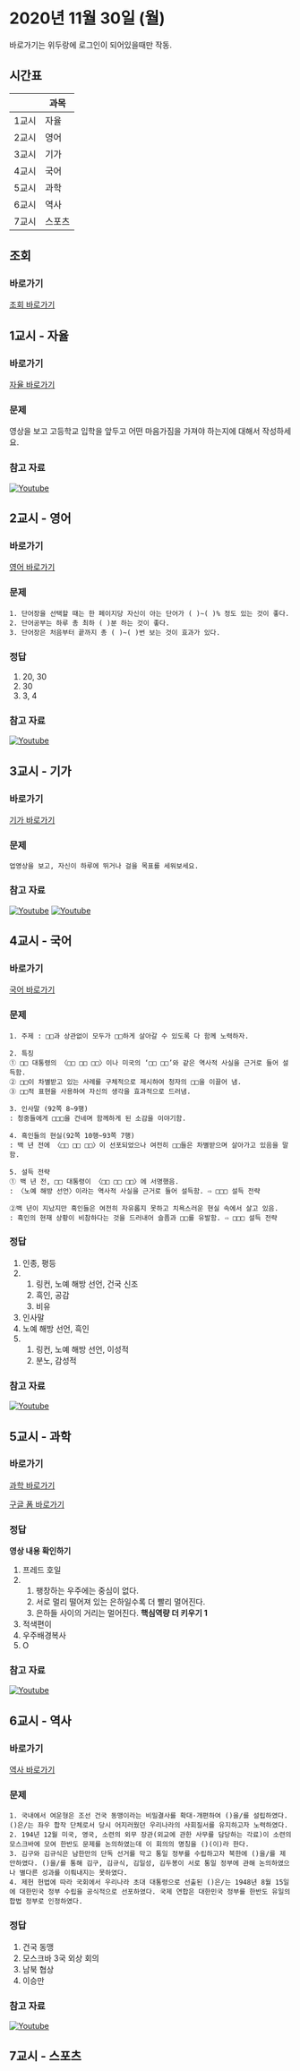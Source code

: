 # 2020년 11월 30일 (월)

바로가기는 위두랑에 로그인이 되어있을때만 작동.

## 시간표
|    |과목|
|----|---|
|1교시|자율|
|2교시|영어|
|3교시|기가|
|4교시|국어|
|5교시|과학|
|6교시|역사|
|7교시|스포츠|

## 조회
### 바로가기
[조회 바로가기](https://rang.edunet.net/class/G000364114/classNotifyView.do?pageNo=1&notifySequence=302206)

## 1교시 - 자율
### 바로가기
[자율 바로가기](https://rang.edunet.net/class/G000364114/hmwkppList.do?hmwkSeq=717369&hmwkTypeCd=ALL)
### 문제
영상을 보고 고등학교 입학을 앞두고 어떤 마음가짐을 가져야 하는지에 대해서 작성하세요.
### 참고 자료
[![Youtube](http://img.youtube.com/vi/pRcNhl1MnJo/0.jpg)](https://www.youtube.com/embed/pRcNhl1MnJo "Youtube")

## 2교시 - 영어
### 바로가기
[영어 바로가기](https://rang.edunet.net/class/G000325221/hmwkppList.do?hmwkSeq=717851&hmwkTypeCd=ALL)
### 문제
```
1. 단어장을 선택할 때는 한 페이지당 자신이 아는 단어가 ( )~( )% 정도 있는 것이 좋다.
2. 단어공부는 하루 총 최하 ( )분 하는 것이 좋다.
3. 단어장은 처음부터 끝까지 총 ( )~( )번 보는 것이 효과가 있다.
```
### 정답
1. 20, 30
2. 30
3. 3, 4
### 참고 자료
[![Youtube](http://img.youtube.com/vi/KjiUvGWIj4o/0.jpg)](https://www.youtube.com/embed/KjiUvGWIj4o "Youtube")

## 3교시 - 기가
### 바로가기
[기가 바로가기](https://rang.edunet.net/class/G000367106/hmwkppList.do?hmwkSeq=717976&hmwkTypeCd=ALL)
### 문제
```
업영상을 보고, 자신이 하루에 뛰거나 걸을 목표를 세워보세요.
```
### 참고 자료
[![Youtube](http://img.youtube.com/vi/nE5dGGrAoPI/0.jpg)](https://www.youtube.com/embed/nE5dGGrAoPI "Youtube")
[![Youtube](http://img.youtube.com/vi/Av8hkx6kXgI/0.jpg)](https://www.youtube.com/embed/Av8hkx6kXgI "Youtube")

## 4교시 - 국어
### 바로가기
[국어 바로가기](https://rang.edunet.net/class/G000323851/hmwkppList.do?hmwkSeq=718072&hmwkTypeCd=ALL)
### 문제
```
1. 주제 : □□과 상관없이 모두가 □□하게 살아갈 수 있도록 다 함께 노력하자.

2. 특징
① □□ 대통령의 〈□□ □□ □□〉이나 미국의 ‘□□ □□’와 같은 역사적 사실을 근거로 들어 설득함.
② □□이 차별받고 있는 사례를 구체적으로 제시하여 청자의 □□을 이끌어 냄.
③ □□적 표현을 사용하여 자신의 생각을 효과적으로 드러냄.

3. 인사말 (92쪽 8~9행)
: 청중들에게 □□□을 건네며 함께하게 된 소감을 이야기함. 

4. 흑인들의 현실(92쪽 10행~93쪽 7행)
: 백 년 전에 〈□□ □□ □□〉이 선포되었으나 여전히 □□들은 차별받으며 살아가고 있음을 말함.

5. 설득 전략
① 백 년 전, □□ 대통령이 〈□□ □□ □□〉에 서명했음.
: 〈노예 해방 선언〉이라는 역사적 사실을 근거로 들어 설득함. ⇨ □□□ 설득 전략

②백 년이 지났지만 흑인들은 여전히 자유롭지 못하고 치욕스러운 현실 속에서 살고 있음.
: 흑인의 현재 상황이 비참하다는 것을 드러내어 슬픔과 □□를 유발함. ⇨ □□□ 설득 전략
```
### 정답
1. 인종, 평등
2. 1. 링컨, 노예 해방 선언, 건국 신조
   2. 흑인, 공감
   3. 비유
3. 인사말
4. 노예 해방 선언, 흑인
5. 1. 링컨, 노예 해방 선언, 이성적
   2. 분노, 감성적
### 참고 자료
[![Youtube](http://img.youtube.com/vi/VIKNt20Llj4/0.jpg)](https://www.youtube.com/embed/VIKNt20Llj4 "Youtube")

## 5교시 - 과학
### 바로가기
[과학 바로가기](https://rang.edunet.net/class/G000325054/hmwkppList.do?hmwkSeq=NO_EXIST&hmwkTypeCd=ALL)

[구글 폼 바로가기](https://forms.gle/GGVpN7Ns4nn4mJcr6)
### 정답
__영상 내용 확인하기__
1. 프레드 호일
2. 1. 팽창하는 우주에는 중심이 없다.
   2. 서로 멀리 떨어져 있는 은하일수록 더 빨리 멀어진다.
   3. 은하들 사이의 거리는 멀어진다.
__핵심역량 더 키우기 1__
1. 적색편이
2. 우주배경복사
3. O
### 참고 자료
[![Youtube](http://img.youtube.com/vi/_ifMsQ3mAEc/0.jpg)](https://www.youtube.com/embed/_ifMsQ3mAEc "Youtube")

## 6교시 - 역사
### 바로가기
[역사 바로가기](https://rang.edunet.net/class/G000325407/hmwkppList.do?hmwkSeq=717319&hmwkTypeCd=ALL)
### 문제
```
1. 국내에서 여운형은 조선 건국 동맹이라는 비밀결사를 확대·개편하여 ()을/를 설립하였다. ()은/는 좌우 합작 단체로서 당시 어지러웠던 우리나라의 사회질서를 유지하고자 노력하였다. 
2. 194년 12월 미국, 영국, 소련의 외무 장관(외교에 관한 사무를 담당하는 각료)이 소련의 모스크바에 모여 한반도 문제를 논의하였는데 이 회의의 명칭을 ()(이)라 한다. 
3. 김구와 김규식은 남한만의 단독 선거를 막고 통일 정부를 수립하고자 북한에 ()을/를 제안하였다. ()을/를 통해 김구, 김규식, 김일성, 김두봉이 서로 통일 정부에 관해 논의하였으나 별다른 성과를 이뤄내지는 못하였다. 
4. 제헌 헌법에 따라 국회에서 우리나라 초대 대통령으로 선출된 ()은/는 1948년 8월 15일에 대한민국 정부 수립을 공식적으로 선포하였다. 국제 연합은 대한민국 정부를 한반도 유일의 합법 정부로 인정하였다. 
```
### 정답
1. 건국 동맹
2. 모스크바 3국 외상 회의
3. 남북 협상
4. 이승만
### 참고 자료
[![Youtube](http://img.youtube.com/vi/3kpRQ1y7lVw/0.jpg)](https://www.youtube.com/embed/3kpRQ1y7lVw "Youtube")

## 7교시 - 스포츠
